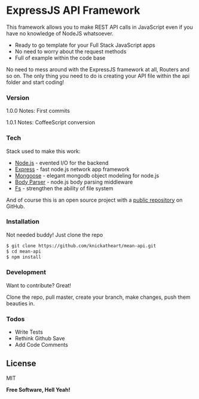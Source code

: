 # ExpressJS API Framework

This framework allows you to make REST API calls in JavaScript even if you have no knowledge of NodeJS whatsoever.

  - Ready to go template for your Full Stack JavaScript apps
  - No need to worry about the request methods
  - Full of example within the code base

No need to mess around with the ExpressJS framework at all, Routers and so on.
The only thing you need to do is creating your API file within the api folder and start coding!

### Version
1.0.0
Notes: First commits

1.0.1
Notes: CoffeeScript conversion

### Tech

Stack used to make this work:
* [Node.js] - evented I/O for the backend
* [Express] - fast node.js network app framework
* [Mongoose] - elegant mongodb object modeling for node.js
* [Body Parser] - node.js body parsing middleware
* [Fs] - strengthen the ability of file system

And of course this is an open source project with a [public repository][dill]
 on GitHub.

### Installation

Not needed buddy! Just clone the repo

```sh
$ git clone https://github.com/knickatheart/mean-api.git
$ cd mean-api
$ npm install
```

### Development

Want to contribute? Great!

Clone the repo, pull master, create your branch, make changes, push them beauties in.

### Todos

 - Write Tests
 - Rethink Github Save
 - Add Code Comments

License
----

MIT


**Free Software, Hell Yeah!**

   [git-repo-url]: <https://github.com/knickatheart/mean-api.git>
   [dill]: <https://github.com/knickatheart/mean-api>
   [node.js]: <http://nodejs.org>
   [express]: <http://expressjs.com>
   [NodeJS]: <https://www.npmjs.com>
   [Mongoose]: <http://mongoosejs.com/>
   [body parser]: <https://www.npmjs.com/package/body-parser-json>
   [fs]: <https://www.npmjs.com/package/file-system>
